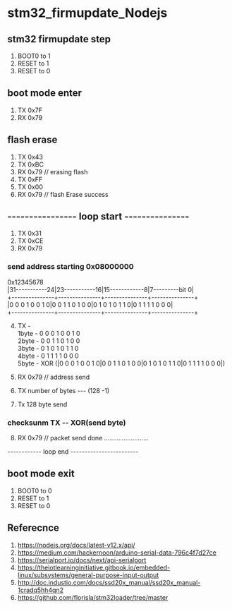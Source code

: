 # stm32_firmupdate_Nodejs

## stm32 firmupdate step
1. BOOT0 to 1
2. RESET to 1
3. RESET to 0

## boot mode enter
1. TX 0x7F
2. RX 0x79

## flash erase
1. TX 0x43
2. TX 0xBC
3. RX 0x79		// erasing flash
4. TX 0xFF
5. TX 0x00
6. RX 0x79		// flash Erase success

## ---------------- loop start ---------------
1. TX 0x31
2. TX 0xCE
3. RX 0x79

### send address starting 0x08000000<br>
0x12345678<br>
|31-----------24|23-----------16|15------------8|7---------bit 0|<br>
+---------------+---------------+---------------+---------------+<br>
|0 0 0 1 0 0 1 0|0 0 1 1 0 1 0 0|0 1 0 1 0 1 1 0|0 1 1 1 1 0 0 0|<br>
+---------------+---------------+---------------+---------------+<br>

4. TX - <br>
1byte - 0 0 0 1 0 0 1 0<br>
2byte - 0 0 1 1 0 1 0 0<br>
3byte - 0 1 0 1 0 1 1 0<br>
4byte - 0 1 1 1 1 0 0 0<br>
5byte - XOR (|0 0 0 1 0 0 1 0|0 0 1 1 0 1 0 0|0 1 0 1 0 1 1 0|0 1 1 1 1 0 0 0|)<br>

5. RX 0x79		// address send<br>

6. TX number of bytes --- (128 -1)<br>

7. Tx 128 byte send<br>

### checksunm TX -- XOR(send byte)<br>
8. RX 0x79		// packet send done .........................<br>

------------ loop end ------------------------<br>

## boot mode exit
1. BOOT0 to 0
2. RESET to 1
3. RESET to 0



## Referecnce
1. https://nodejs.org/docs/latest-v12.x/api/
2. https://medium.com/hackernoon/arduino-serial-data-796c4f7d27ce
3. https://serialport.io/docs/next/api-serialport
4. https://theiotlearninginitiative.gitbook.io/embedded-linux/subsystems/general-purpose-input-output
5. http://doc.industio.com/docs/ssd20x_manual/ssd20x_manual-1cradq5hh4qn2
6. https://github.com/florisla/stm32loader/tree/master
